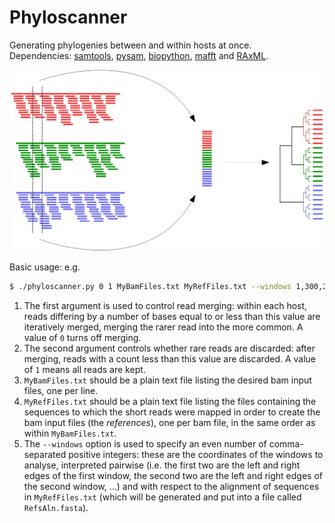 # Phyloscanner
Generating phylogenies between and within hosts at once.  
Dependencies: [samtools](http://www.htslib.org/), [pysam](https://github.com/pysam-developers/pysam), [biopython](http://biopython.org/wiki/Download), [mafft](http://mafft.cbrc.jp/alignment/software/) and [RAxML](http://sco.h-its.org/exelixis/web/software/raxml/index.html).  

<p align="center"><img src="InfoAndInputs/PhylotypesDiagram.jpg" alt="Phyloscanner" width=500" height="290"/></p>

Basic usage: e.g.
```bash
$ ./phyloscanner.py 0 1 MyBamFiles.txt MyRefFiles.txt --windows 1,300,200,500,...
```
1. The first argument is used to control read merging: within each host, reads differing by a number of bases equal to or less than this value are iteratively merged, merging the rarer read into the more common. A value of `0` turns off merging.
2. The second argument controls whether rare reads are discarded: after merging, reads with a count less than this value are discarded. A value of `1` means all reads are kept.
3. `MyBamFiles.txt` should be a plain text file listing the desired bam input files, one per line.
4. `MyRefFiles.txt` should be a plain text file listing the files containing the sequences to which the short reads were mapped in order to create the bam input files (the *references*), one per bam file, in the same order as within `MyBamFiles.txt`.
5. The `--windows` option is used to specify an even number of comma-separated positive integers: these are the coordinates of the windows to analyse, interpreted pairwise (i.e. the first two are the left and right edges of the first window, the second two are the left and right edges of the second window, ...) and with respect to the alignment of sequences in `MyRefFiles.txt` (which will be generated and put into a file called `RefsAln.fasta`).

